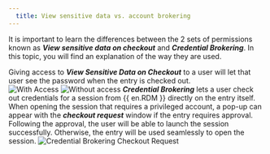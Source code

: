 ```yaml
---
  title: View sensitive data vs. account brokering
---
```

It is important to learn the differences between the 2 sets of permissions known as ***View sensitive data on checkout*** and ***Credential Brokering***. In this topic, you will find an explanation of the way they are used.  

Giving access to ***View Sensitive Data on Checkout*** to a user will let that user see the password when the entry is checked out.  
![With Access](https://webdevolutions.azureedge.net/docs/en/server/ServerUs6007.png)
![Without access](https://webdevolutions.azureedge.net/docs/en/server/ServerUs6008.png)
***Credential Brokering*** lets a user check out credentials for a session from {{ en.RDM }} directly on the entry itself. When opening the session that requires a privileged account, a pop-up can appear with the ***checkout request*** window if the entry requires approval. Following the approval, the user will be able to launch the session successfully. Otherwise, the entry will be used seamlessly to open the session. 
![Credential Brokering Checkout Request](https://webdevolutions.azureedge.net/docs/en/server/ServerUs6010.png)
